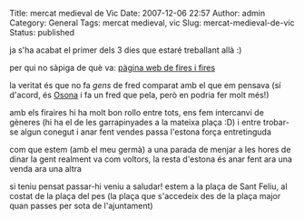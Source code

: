 Title: mercat medieval de Vic
Date: 2007-12-06 22:57
Author: admin
Category: General
Tags: mercat medieval, vic
Slug: mercat-medieval-de-vic
Status: published

ja s'ha acabat el primer dels 3 dies que estaré treballant allà :)

per qui no sàpiga de què va: <a href="http://www.firesifestes.com/Fires/F-Medieval-Vic.htm" target="_blank" rel="noopener">pàgina web de fires i fires</a>

la veritat és que no fa *gens* de fred comparat amb el que em pensava (sí d'acord, és <a href="http://ca.wikipedia.org/wiki/Osona" target="_blank" rel="noopener">Osona</a> i fa un fred que pela, però en podria fer molt més!)

amb els firaires hi ha molt bon rollo entre tots, ens fem intercanvi de gèneres (hi ha el de les garrapinyades a la mateixa plaça :D) i entre trobar-se algun conegut i anar fent vendes passa l'estona força entretinguda

com que estem (amb el meu germà) a una parada de menjar a les hores de dinar la gent realment va com voltors, la resta d'estona és anar fent ara una venda ara una altra

si teniu pensat passar-hi veniu a saludar! estem a la plaça de Sant Feliu, al costat de la plaça del pes (la plaça que s'accedeix des de la plaça major quan passes per sota de l'ajuntament)
